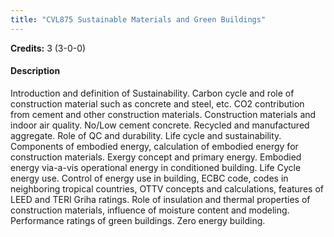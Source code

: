 ```yaml
---
title: "CVL875 Sustainable Materials and Green Buildings"
---
```

**Credits:** 3 (3-0-0)

#### Description
Introduction and definition of Sustainability. Carbon cycle and role of construction material such as concrete and steel, etc. CO2 contribution from cement and other construction materials. Construction materials and indoor air quality. No/Low cement concrete. Recycled and manufactured aggregate. Role of QC and durability. Life cycle and sustainability. Components of embodied energy, calculation of embodied energy for construction materials. Exergy concept and primary energy. Embodied energy via-a-vis operational energy in conditioned building. Life Cycle energy use. Control of energy use in building, ECBC code, codes in neighboring tropical countries, OTTV concepts and calculations, features of LEED and TERI Griha ratings. Role of insulation and thermal properties of construction materials, influence of moisture content and modeling. Performance ratings of green buildings. Zero energy building.